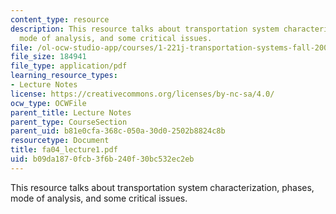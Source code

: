 ```yaml
---
content_type: resource
description: This resource talks about transportation system characterization, phases,
  mode of analysis, and some critical issues.
file: /ol-ocw-studio-app/courses/1-221j-transportation-systems-fall-2004/b09da1870fcb3f6b240f30bc532ec2eb_fa04_lecture1.pdf
file_size: 184941
file_type: application/pdf
learning_resource_types:
- Lecture Notes
license: https://creativecommons.org/licenses/by-nc-sa/4.0/
ocw_type: OCWFile
parent_title: Lecture Notes
parent_type: CourseSection
parent_uid: b81e0cfa-368c-050a-30d0-2502b8824c8b
resourcetype: Document
title: fa04_lecture1.pdf
uid: b09da187-0fcb-3f6b-240f-30bc532ec2eb
---
```

This resource talks about transportation system characterization, phases, mode of analysis, and some critical issues.